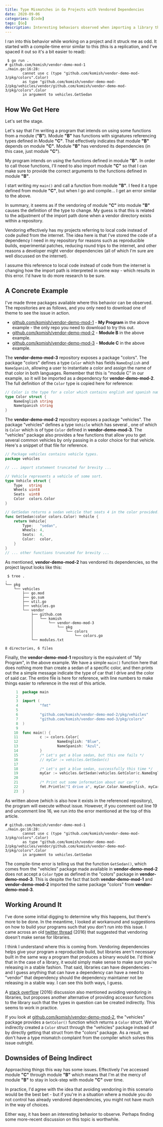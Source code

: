 ```yaml
---
title: Type Mismatches in Go Projects with Vendored Dependencies
date: 2020-09-06
categories: [Code]
tags: [Go]
description: Interesting behaviors observed when importing a library that uses a type from a vendored dependency.
---
```


I ran into this behavior while working on a project and it struck me as odd. It started with a compile-time error similar to this (this is a replication, and I've spaced it out so it's a bit easier to read):

```
 $ go run .
# github.com/komish/vendor-demo-mod-1
./main.go:16:28: 
		cannot use c (type "github.com/komish/vendor-demo-mod-3/pkg/colors".Color) 
		as type "github.com/komish/vendor-demo-mod-2/pkg/vehicles/vendor/github.com/komish/vendor-demo-mod-3/pkg/colors".Color
		in argument to vehicles.GetSedan
```

## How We Get Here

Let's set the stage. 

Let's say that I'm writing a program that intends on using some functions from a module (**"B"**). Module **"B"** has functions with signatures referencing types defined in Module **"C"**. That effectively indicates that module **"B"** depends on module **"C"**. Module **"B"** has vendored its dependencies (in this case, just module **"C"**).

My program intends on using the functions defined in module **"B"**. In order to call those functions, I'll need to also import module **"C"** so that I can make sure to provide the correct arguments to the functions defined in module **"B"**.

I start writing my `main()` and call a function from module **"B"**. I feed it a type defined from module **"C"**, but when I go and compile... I get an error similar to the above. 

In summary, it seems as if the vendoring of module **"C"** into module **"B"** causes the definition of the type to change. My guess is that this is related to the adjustment of the import path done when a vendor directory exists within a repository. 

Vendoring effectively has my projects referring to local code instead of code pulled from the internet. The idea here is that I've stored the code of a dependency I need in my repository for reasons such as reproducible builds, experimental patches, reducing round trips to the internet, and other reasons a developer might vendor dependencies (all of which I'm sure are well discussed on the internet).

I assume this reference to local code instead of code from the internet is changing how the import path is interpreted in some way - which results in this error. I'd have to do more research to be sure.

## A Concrete Example

I've made three packages available where this behavior can be observed. The repositories are as follows, and you only need to download one of theme to see the issue in action.

* [github.com/komish/vendor-demo-mod-1](https://github.com/komish/vendor-demo-mod-1) - **My Program** in the above example - the only repo you need to download to try this out.
* [github.com/komish/vendor-demo-mod-2](https://github.com/komish/vendor-demo-mod-2) - **Module B** in the above example. 
* [github.com/komish/vendor-demo-mod-3](https://github.com/komish/vendor-demo-mod-3) - **Module C** in the above example.

The **vendor-demo-mod-3** repository exposes a package "colors". The package "colors" defines a type `Color` which has fields `NameEnglish` and `NameSpanish`, allowing a user to instantiate a color and assign the name of that color in both languages. Remember that this is "module C" in our example, so it will be imported as a dependency for **vendor-demo-mod-2**. The full definition of the `Color` type is copied here for reference:

```go
// Color is the type for a color which contains english and spanish names for that color.
type Color struct {
	NameEnglish string
	NameSpanish string
}
```

The **vendor-demo-mod-2** repository exposes a package "vehicles". The package "vehicles" defines a type `Vehicle` which has several , one of which is `Color` which is of type `Color` defined in **vendor-demo-mod-3**. The "vehicles" package also provides a few functions that allow you to get several common vehicles by only passing in a color choice for that vehicle. Here's a snippet of that file for reference.

```go
// Package vehicles contains vehicle types.
package vehicles

// ... import statement truncated for brevity ...

// Vehicle represents a vehicle of some sort.
type Vehicle struct {
	Type   string
	Wheels uint8
	Seats  uint8
	Color  colors.Color
}

// GetSedan returns a sedan vehicle that seats 4 in the color provided.
func GetSedan(color colors.Color) Vehicle {
	return Vehicle{
		Type:   "sedan",
		Wheels: 4,
		Seats:  4,
		Color:  color,
	}
}
// ... other functions truncated for brevity ...
```

As mentioned, **vendor-demo-mod-2** has vendored its dependencies, so the project layout looks like this:

```
 $ tree .
.
└── pkg
    └── vehicles
        ├── go.mod
        ├── go.sum
        ├── util.go
        ├── vehicles.go
        └── vendor
            ├── github.com
            │   └── komish
            │       └── vendor-demo-mod-3
            │           └── pkg
            │               └── colors
            │                   └── colors.go
            └── modules.txt

8 directories, 6 files
```

Finally, the **vendor-demo-mod-1** repository is the equivalent of "My Program", in the above example. We have a simple `main()` function here that does nothing more than create a sedan of a specific color, and then prints out the a simple message indicate the type of car that I drive and the color of said car. The entire file is here for reference, with line numbers to make things easier to reference in the rest of this article.

```go
     1  package main
     2
     3  import (
     4          "fmt"
     5
     6          "github.com/komish/vendor-demo-mod-2/pkg/vehicles"
     7          "github.com/komish/vendor-demo-mod-3/pkg/colors"
     8  )
     9
    10  func main() {
    11          c := colors.Color{
    12                  NameEnglish: "Blue",
    13                  NameSpanish: "Azul",
    14          }
    15          /* Let's get a blue sedan, but this one fails */
    16          // myCar := vehicles.GetSedan(c)
    17
    18          /* Let's get a blue sedan, successfully this time */
    19          myCar := vehicles.GetSedan(vehicles.GetColor(c.NameEnglish, c.NameSpanish))
    20
    21          /* Print out some information about our car */
    22          fmt.Println("I drive a", myCar.Color.NameEnglish, myCar.Type)
    23  }
```

As written above (which is also how it exists in the referenced repository), the program will execute without issue. However, if you comment out line 19 and uncomment line 16, we run into the error mentioned at the top of this article.

``` $ go run .
# github.com/komish/vendor-demo-mod-1
./main.go:16:28: 
		cannot use c (type "github.com/komish/vendor-demo-mod-3/pkg/colors".Color) 
		as type "github.com/komish/vendor-demo-mod-2/pkg/vehicles/vendor/github.com/komish/vendor-demo-mod-3/pkg/colors".Color
		in argument to vehicles.GetSedan
```

The compile-time error is telling us that the function `GetSedan()`, which comes from the "vehicles" package made available in **vendor-demo-mod-2** does not accept a `Color` type as defined in the "colors" package in **vendor-demo-mod-3**. This is despite the fact that both **vendor-demo-mod-1** and **vendor-demo-mod-2**  imported the same package "colors" from **vendor-demo-mod-3**.

## Working Around It

I've done some initial digging to determine why this happens, but there's more to be done. In the meantime, I looked at workaround and suggestions on how to build your programs such that you don't run into this issue. I came across an old [twitter thread](https://twitter.com/fatih/status/740883554264096772) (2016) that suggested that vendoring doesn't make sense for libraries.

I think I understand where this is coming from. Vendoring dependencies helps give your program a reproducible build, but libraries aren't necessary built in the same way a program that produces a binary would be. I'd think that in the case of a library, it would simply make sense to make sure you're releasing in a stable fashion. That said, libraries can have dependencies - and I guess anything that can have a dependency can have a need to "vendor" that dependency should the dependency maintainer not be releasing in a stable way. I can see this both ways, I guess.

A [stack overflow](https://stackoverflow.com/questions/38091816/packages-type-cannot-be-used-as-the-vendored-packages-type) (2016) discussion also mentioned avoiding vendoring in libraries, but proposes another alternative of providing accessor functions to the library such that the types in question can be created indirectly. This seems to work in practice.

If you look at [github.com/komish/vendor-demo-mod-2](https://github.com/komish/vendor-demo-mod-2/blob/main/pkg/vehicles/util.go#L8), the "vehicles" package provides a `GetColor()` function which returns a `Color` struct. We've indirectly created a `Color` struct through the "vehicles" package instead of by directly getting that struct from the "colors" package. As a result, we don't have a type mismatch complaint from the compiler which solves this issue outright.

## Downsides of Being Indirect

Approaching things this way has some issues. Effectively I've accessed module **"C"** through module **"B"** which means that I'm at the mercy of module **"B"** to stay in lock-step with module **"C"**  over time.

In practice, I'd agree with the idea that avoiding vendoring in this scenario would be the best bet - but if you're in a situation where a module you do not control has already vendored dependencies, you might not have much in the way of choices.

Either way, it has been an interesting behavior to observe. Perhaps finding some more-recent discussion on this topic is worthwhile.

